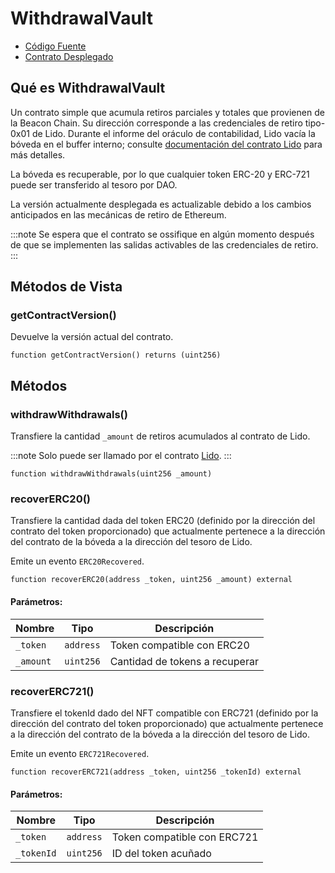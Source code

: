 # WithdrawalVault

- [Código Fuente](https://github.com/lidofinance/lido-dao/blob/master/contracts/0.8.9/WithdrawalVault.sol)
- [Contrato Desplegado](https://etherscan.io/address/0xb9d7934878b5fb9610b3fe8a5e441e8fad7e293f)

## Qué es WithdrawalVault

Un contrato simple que acumula retiros parciales y totales que provienen de la Beacon Chain. Su dirección corresponde a las credenciales de retiro tipo-0x01 de Lido. Durante el informe del oráculo de contabilidad, Lido vacía la bóveda en el buffer interno; consulte [documentación del contrato Lido](lido.md#informe-de-oráculo) para más detalles.

La bóveda es recuperable, por lo que cualquier token ERC-20 y ERC-721 puede ser transferido al tesoro por DAO.

La versión actualmente desplegada es actualizable debido a los cambios anticipados en las mecánicas de retiro de Ethereum.

:::note
Se espera que el contrato se ossifique en algún momento después de que se implementen las salidas activables de las credenciales de retiro.
:::

## Métodos de Vista

### getContractVersion()

Devuelve la versión actual del contrato.

```sol
function getContractVersion() returns (uint256)
```

## Métodos

### withdrawWithdrawals()

Transfiere la cantidad `_amount` de retiros acumulados al contrato de Lido.

:::note
Solo puede ser llamado por el contrato [Lido](lido.md).
:::

```sol
function withdrawWithdrawals(uint256 _amount)
```

### recoverERC20()

Transfiere la cantidad dada del token ERC20 (definido por la dirección del contrato del token proporcionado) que actualmente pertenece a la dirección del contrato de la bóveda a la dirección del tesoro de Lido.

Emite un evento `ERC20Recovered`.

```sol
function recoverERC20(address _token, uint256 _amount) external
```

#### Parámetros:

| Nombre     | Tipo      | Descripción               |
| ---------- | --------- | ------------------------- |
| `_token`   | `address` | Token compatible con ERC20 |
| `_amount`  | `uint256` | Cantidad de tokens a recuperar |

### recoverERC721()

Transfiere el tokenId dado del NFT compatible con ERC721 (definido por la dirección del contrato del token proporcionado) que actualmente pertenece a la dirección del contrato de la bóveda a la dirección del tesoro de Lido.

Emite un evento `ERC721Recovered`.

```sol
function recoverERC721(address _token, uint256 _tokenId) external
```

#### Parámetros:

| Nombre     | Tipo      | Descripción               |
| ---------- | --------- | ------------------------- |
| `_token`   | `address` | Token compatible con ERC721 |
| `_tokenId` | `uint256` | ID del token acuñado      |